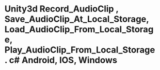 # Unity3d Record_AudioClip , Save_AudioClip_At_Local_Storage, Load_AudioClip_From_Local_Storage, Play_AudioClip_From_Local_Storage. c# Android, IOS, Windows
